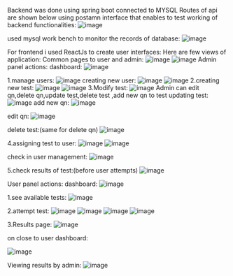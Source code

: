 Backend was done using spring boot connected to MYSQL 
Routes of api are shown below using postamn interface that enables to test working of backend functionalities:
![image](https://github.com/user-attachments/assets/f7cb4775-4581-4f8c-ae7a-937606d612f2)

used mysql work bench to monitor the records of database:
![image](https://github.com/user-attachments/assets/5076b244-089e-4210-bb8a-b725e45976b0)

For frontend i used ReactJs to create user interfaces:
Here are few views of application:
Common pages to user and admin:
![image](https://github.com/user-attachments/assets/166e76dc-d40d-4294-8e3c-d90edf49f2cf)
![image](https://github.com/user-attachments/assets/9318adb9-2ab7-4625-9ded-1f8d5f180b10)
Admin panel actions:
dashboard:
![image](https://github.com/user-attachments/assets/d8aa8b2f-8c4c-427b-9473-13e7824d2780)

1.manage users:
![image](https://github.com/user-attachments/assets/d288ac82-bdf4-4324-9cfc-80a9e52c2841)
creating new user:
![image](https://github.com/user-attachments/assets/97dd661b-0c65-4789-a32d-cf626351cb73)
![image](https://github.com/user-attachments/assets/653e2023-6f62-4f5c-b495-388938d36fc6)
2.creating new test:
![image](https://github.com/user-attachments/assets/873c9f13-9369-44b6-9f24-d14b32b3d785)
![image](https://github.com/user-attachments/assets/d9b57502-503b-4628-89b5-91ea5b8011e2)
3.Modify test:
![image](https://github.com/user-attachments/assets/33bf96e2-b32b-4663-92c0-c6e69d5011e5)
Admin can edit qn,delete qn,update test,delete test ,add new qn to test
updating test:
![image](https://github.com/user-attachments/assets/48dfe19f-6629-4c43-aff5-fa676daac047)
add new qn:
![image](https://github.com/user-attachments/assets/e638d510-09a3-4ba1-8f3c-7634c7f7bbcb)

edit qn:
![image](https://github.com/user-attachments/assets/eb2f136a-ecee-49b0-ad73-b7550217ccec)

delete test:(same for delete qn)
![image](https://github.com/user-attachments/assets/d246eee0-2a50-4828-9862-c30223d2c88c)

4.assigning test to user:
![image](https://github.com/user-attachments/assets/25502225-0524-461a-b2f2-d5738103cf82)
![image](https://github.com/user-attachments/assets/23d71c9e-b1f0-4a33-ae3b-55eba70ef258)

check in user management:
![image](https://github.com/user-attachments/assets/5774cf0d-44c8-406a-a6ce-fb9da60eccf8)

5.check results of test:(before user attempts)
![image](https://github.com/user-attachments/assets/053d02e5-95f6-4b37-a444-39332f6241f5)

User panel actions:
dashboard:
![image](https://github.com/user-attachments/assets/dc594daf-2bb5-48bd-87b7-308cd5ac58c6)

1.see available tests:
![image](https://github.com/user-attachments/assets/2ac2ae91-8d0f-41d4-9573-2554a1934859)

2.attempt test:
![image](https://github.com/user-attachments/assets/17d0a9f4-2a73-4f8b-8d0b-57f4fb4bce73)
![image](https://github.com/user-attachments/assets/2ff7153c-9868-4fd7-a143-9256af58b551)
![image](https://github.com/user-attachments/assets/4229135f-5999-4ad6-aceb-6240511178e5)
![image](https://github.com/user-attachments/assets/0f466f3b-2772-4667-96d3-f77290e91542)

3.Results page:
![image](https://github.com/user-attachments/assets/986330f1-c8ea-41a2-adba-45499c5a134d)

on close to user dashboard:

![image](https://github.com/user-attachments/assets/edadcb1f-9dc9-4fb5-b234-cd87c80f60be)

Viewing results by admin:
![image](https://github.com/user-attachments/assets/31557815-a662-488d-965b-69f16fcbc1b3)



























